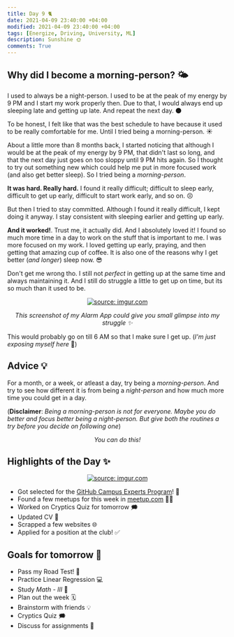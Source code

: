 ```yaml
---
title: Day 9 🐈
date: 2021-04-09 23:40:00 +04:00
modified: 2021-04-09 23:40:00 +04:00
tags: [Energize, Driving, University, ML]
description: Sunshine 🌞
comments: True
---
```


## Why did I become a morning-person? 🌤

I used to always be a night-person. I used to be at the peak of my energy by 9 PM and I start my work properly then. Due to that, I would always end up sleeping late and getting up late. And repeat the next day. 🌑

To be honest, I felt like that was the best schedule to have because it used to be really comfortable for me. Until I tried being a morning-person. ☀️

About a little more than 8 months back, I started noticing that although I would be at the peak of my energy by 9 PM, that didn't last so long, and that the next day just goes on too sloppy until 9 PM hits again. So I thought to try out something new which could help me put in more focused work (and also get better sleep). So I tried being a *morning-person*.

**It was hard. Really hard.** I found it really difficult; difficult to sleep early, difficult to get up early, difficult to start work early, and so on. 😣

But then I tried to stay committed. Although I found it really difficult, I kept doing it anyway. I stay consistent with sleeping earlier and getting up early. 

**And it worked!**. Trust me, it actually did. And I absolutely loved it! I found so much more time in a day to work on the stuff that is important to me. I was more focused on my work. I loved getting up early, praying, and then getting that amazing cup of coffee. It is also one of the reasons why I get better (*and longer*) sleep now. 😎

Don't get me wrong tho. I still not *perfect* in getting up at the same time and always maintaining it. And I still do struggle a little to get up on time, but its so much than it used to be.

<p align="center">
  <a href="https://imgur.com/E70YpCG"><img src="https://i.imgur.com/E70YpCGl.jpg" title="source: imgur.com" /></a>
</p>

<p align="center">
  <em>This screenshot of my Alarm App could give you small glimpse into my struggle ✨</em>
</p>

This would probably go on till 6 AM so that I make sure I get up. (*I'm just exposing myself here* 👀)

## Advice 💡

For a month, or a week, or atleast a day, try being a *morning-person*. And try to see how different it is from being a *night-person* and how much more time you could get in a day.

(**Disclaimer**: *Being a morning-person is not for everyone. Maybe you do better and focus better being a night-person. But give both the routines a try before you decide on following one*)

<p align="center">
  <em>You can do this!</em>
</p>  

## Highlights of the Day ✨

<p align="center">
  <a href="https://imgur.com/2oJZKSz"><img src="https://i.imgur.com/2oJZKSzl.jpg" title="source: imgur.com" /></a>
</p>

- Got selected for the [GitHub Campus Experts Program](https://education.github.com/experts)! 🎉
- Found a few meetups for this week in [meetup.com](https://www.meetup.com/home/) 👨‍🚀
- Worked on Cryptics Quiz for tomorrow 🗯
- Updated CV 📃
- Scrapped a few websites 🌐
- Applied for a position at the club! ✅

## Goals for tomorrow 📝
- Pass my Road Test! 🚗
- Practice Linear Regression 💻
- Study *Math - III* 📝
- Plan out the week 🗓
- Brainstorm with friends 💡
- Cryptics Quiz 🗯
- Discuss for assignments 💭
